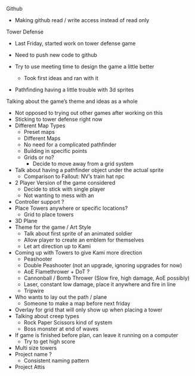 Github
- Making github read / write access instead of read only

Tower Defense
- Last Friday, started work on tower defense game

- Need to push new code to github
- Try to use meeting time to design the game a little better
	- Took first ideas and ran with it
- Pathfinding having a little trouble with 3d sprites

Talking about the game’s theme and ideas as a whole
- Not opposed to trying out other games after working on this 
- Sticking to tower defense right now
- Different Map Types
	- Preset maps
	- Different Maps
	- No need for a complicated pathfinder
	- Building in specific points
	- Grids or no?
		- Decide to move away from a grid system
- Talk about having a pathfinder object under the actual sprite
	- Comparison to Fallout: NV’s train hat npc
- 2 Player Version of the game considered
	- Decide to stick with single player
	- Not wanting to mess with an
- Controller support ? 
- Place Towers anywhere or specific locations?
	- Grid to place towers
- 3D Plane
- Theme for the game / Art Style
	- Talk about first sprite of an animated soldier 
	- Allow player to create an emblem for themselves
	- Let art direction up to Kami
- Coming up with Towers to give Kami more direction
	- Peashooter
	- Double Peashooter (not an upgrade, ignoring upgrades for now)
	- AoE Flamethrower + DoT ? 
	- Cannonball / Bomb Thrower (Slow fire, high damage, AoE possibly)
	- Laser, constant low damage, place it anywhere and fire in line
	- Tripwire
- Who wants to lay out the path / plane
	- Someone to make a map before next friday
- Overlay for grid that will only show up when placing a tower
- Talking about creep types
	- Rock Paper Scissors kind of system
	- Boss monster at end of waves
- If game is finished before plan, can leave it running on a computer
	- Try to get high score
- Multi size towers
- Project name ?
	- Consistent naming pattern
- Project Attis